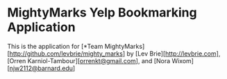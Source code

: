# MightyMarks Yelp Bookmarking Application 

This is the application for 
[*Team MightyMarks][http://github.com/levbrie/mighty_marks]
by [Lev Brie][http://levbrie.com], [Orren Karniol-Tambour][orrenkt@gmail.com], and [Nora Wixom][njw2112@barnard.edu]